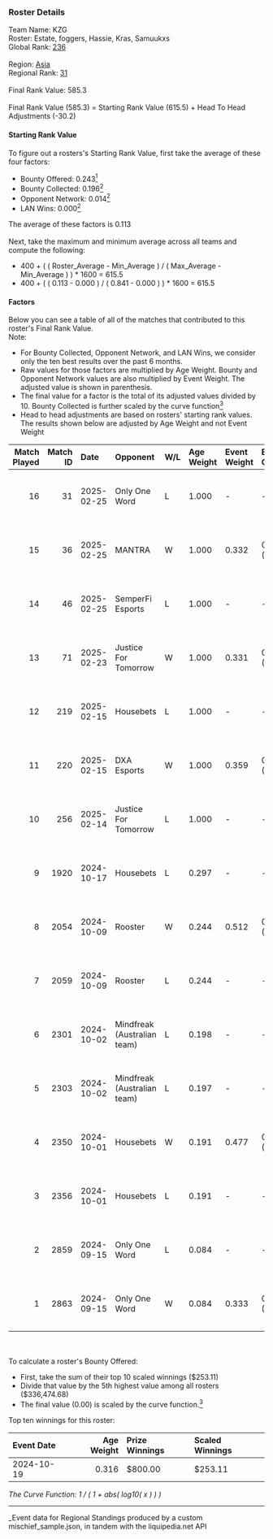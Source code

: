 ### Roster Details<br />
Team Name: KZG<br />
Roster: Estate, foggers, Hassie, Kras, Samuukxs<br />
Global Rank: [236](../../standings_global_2025_03_01.md)<br />
<br />
Region: [Asia]( ../../standings_asia_2025_03_01.md)<br />
Regional Rank: [31]( ../../standings_asia_2025_03_01.md)<br />
<br />
Final Rank Value:  585.3<br />
<br />
Final Rank Value (585.3) = Starting Rank Value (615.5) + Head To Head Adjustments (-30.2)<br />

#### Starting Rank Value<br />
To figure out a rosters's Starting Rank Value, first take the average of these four factors:<br />
- Bounty Offered: 0.243[<sup>1</sup>](#table2)
- Bounty Collected: 0.196[<sup>2</sup>](#table1)
- Opponent Network: 0.014[<sup>2</sup>](#table1)
- LAN Wins: 0.000[<sup>2</sup>](#table1)

The average of these factors is 0.113<br />
<br />
Next, take the maximum and minimum average across all teams and compute the following:<br />
- 400 + ( ( Roster_Average - Min_Average ) / ( Max_Average - Min_Average ) ) * 1600 = 615.5
- 400 + ( ( 0.113 - 0.000 ) / ( 0.841 - 0.000 ) ) * 1600 = 615.5


#### Factors<br />
Below you can see a table of all of the matches that contributed to this roster's Final Rank Value.<br />
Note:<br />

- For Bounty Collected, Opponent Network, and LAN Wins, we consider only the ten best results over the past 6 months.
- Raw values for those factors are multiplied by Age Weight. Bounty and Opponent Network values are also multiplied by Event Weight. The adjusted value is shown in parenthesis.
- The final value for a factor is the total of its adjusted values divided by 10. Bounty Collected is further scaled by the curve function[<sup>3</sup>](#curveFunction)
- Head to head adjustments are based on rosters' starting rank values. The results shown below are adjusted by Age Weight and not Event Weight
<span id="table1"></span><br />


| Match Played | Match ID | Date       | Opponent                    | W/L | Age Weight | Event Weight | Bounty Collected | Opponent Network | LAN Wins  | H2H Adj. | Roster                                  |
| -: | -: | :- | :- | :- | :- | :- | :- | :- | :- | -: | :- |
|           16 |       31 | 2025-02-25 | Only One Word               | L   | 1.000      | -            | -                | -                | -         |   -14.63 | Estate, foggers, Hassie, Kras, Samuukxs |
|           15 |       36 | 2025-02-25 | MANTRA                      | W   | 1.000      | 0.332        | 0.000 (0.000)    | 0.129 (0.043)    | 0 (0.000) |    14.54 | Estate, foggers, Hassie, Kras, Samuukxs |
|           14 |       46 | 2025-02-25 | SemperFi Esports            | L   | 1.000      | -            | -                | -                | -         |   -14.45 | Estate, foggers, Hassie, Kras, Samuukxs |
|           13 |       71 | 2025-02-23 | Justice For Tomorrow        | W   | 1.000      | 0.331        | 0.000 (0.000)    | 0.120 (0.040)    | 0 (0.000) |    12.25 | Estate, foggers, Hassie, Kras, Samuukxs |
|           12 |      219 | 2025-02-15 | Housebets                   | L   | 1.000      | -            | -                | -                | -         |   -15.30 | Estate, foggers, Hassie, Kras, Samuukxs |
|           11 |      220 | 2025-02-15 | DXA Esports                 | W   | 1.000      | 0.359        | 0.000 (0.000)    | 0.035 (0.013)    | 0 (0.000) |    15.13 | Estate, foggers, Hassie, Kras, Samuukxs |
|           10 |      256 | 2025-02-14 | Justice For Tomorrow        | L   | 1.000      | -            | -                | -                | -         |   -19.87 | Estate, foggers, Hassie, Kras, Samuukxs |
|            9 |     1920 | 2024-10-17 | Housebets                   | L   | 0.297      | -            | -                | -                | -         |    -4.60 | dpr, Estate, Hassie, Samuukxs, Zuko     |
|            8 |     2054 | 2024-10-09 | Rooster                     | W   | 0.244      | 0.512        | 0.003 (0.000)    | 0.219 (0.027)    | 0 (0.000) |     4.38 | dpr, Estate, Hassie, Samuukxs, Zuko     |
|            7 |     2059 | 2024-10-09 | Rooster                     | L   | 0.244      | -            | -                | -                | -         |    -3.37 | dpr, Estate, Hassie, Samuukxs, Zuko     |
|            6 |     2301 | 2024-10-02 | Mindfreak (Australian team) | L   | 0.198      | -            | -                | -                | -         |    -2.25 | dpr, Estate, Hassie, Samuukxs, Zuko     |
|            5 |     2303 | 2024-10-02 | Mindfreak (Australian team) | L   | 0.197      | -            | -                | -                | -         |    -2.28 | dpr, Estate, Hassie, Samuukxs, Zuko     |
|            4 |     2350 | 2024-10-01 | Housebets                   | W   | 0.191      | 0.477        | 0.001 (0.000)    | 0.144 (0.013)    | 0 (0.000) |     3.12 | dpr, Estate, Hassie, Samuukxs, Zuko     |
|            3 |     2356 | 2024-10-01 | Housebets                   | L   | 0.191      | -            | -                | -                | -         |    -2.94 | dpr, Estate, Hassie, Samuukxs, Zuko     |
|            2 |     2859 | 2024-09-15 | Only One Word               | L   | 0.084      | -            | -                | -                | -         |    -1.31 | dpr, Estate, Hassie, Samuukxs, Zuko     |
|            1 |     2863 | 2024-09-15 | Only One Word               | W   | 0.084      | 0.333        | 0.001 (0.000)    | 0.233 (0.007)    | 0 (0.000) |     1.35 | dpr, Estate, Hassie, Samuukxs, Zuko     |

<br />
<span id="table2"></span><br />
To calculate a roster's Bounty Offered:<br />

- First, take the sum of their top 10 scaled winnings ($253.11)
- Divide that value by the 5th highest value among all rosters ($336,474.68)
- The final value (0.00) is scaled by the curve function.[<sup>3</sup>](#curveFunction)

Top ten winnings for this roster:<br />

| Event Date | Age Weight | Prize Winnings | Scaled Winnings |
| :- | -: | :- | :- |
| 2024-10-19 |      0.316 | $800.00        | $253.11         |


<span id="curveFunction"></span>_The Curve Function: 1 / ( 1 + abs( log10( x ) ) )_<br />

---
_Event data for Regional Standings produced by a custom mischief_sample.json, in tandem with the liquipedia.net API<br />
